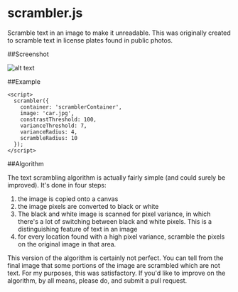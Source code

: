 scrambler.js
=========

Scramble text in an image to make it unreadable.  This was originally created to scramble text in license plates found in public photos.

##Screenshot

![alt text][logo]

[logo]: https://raw.github.com/ericdrowell/scrambler/master/screenshot.png "scrambler.js screenshot"

##Example
    <div id="scramberContainer"></div>
    
    <script>
      scrambler({
        container: 'scramblerContainer',
        image: 'car.jpg',
        constrastThreshold: 100,
        varianceThreshold: 7,
        varianceRadius: 4,
        scrambleRadius: 10
      });
    </script>

##Algorithm

The text scrambling algorithm is actually fairly simple (and could surely be improved).  It's done in four steps:

1. the image is copied onto a canvas
2. the image pixels are converted to black or white
3. The black and white image is scanned for pixel variance, in which there's a lot of switching between black and white pixels.  This is a distinguishing feature of text in an image
4. for every location found with a high pixel variance, scramble the pixels on the original image in that area.

This version of the algorithm is certainly not perfect.  You can tell from the final image that some portions of the image are scrambled which are not text.  For my purposes, this was satisfactory.  If you'd like to improve on the algorithm, by all means, please do, and submit a pull request.


